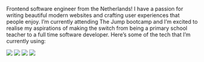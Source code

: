 Frontend software engineer from the Netherlands!  I have a passion for writing beautiful modern websites and crafting user experiences that people enjoy. I’m currently attending The Jump bootcamp and I’m excited to realise my aspirations of making the switch from being a primary school teacher to a full time software developer. Here’s some of the tech that I’m currently using:

[![](https://img.shields.io/badge/Node.js-informational?style=flat&logo=node.js&logoColor=white&color=1a1b27)](https://nodejs.org/en/) 
[![](https://img.shields.io/badge/React-informational?style=flat&logo=react&logoColor=white&color=1a1b27)](https://reactjs.org/)
[![](https://img.shields.io/badge/Git-informational?style=flat&logo=Git&logoColor=white&color=1a1b27)](https://git-scm.com/)
![](https://img.shields.io/badge/redux-%23593d88.svg?style=flat&logo=Git&logoColor=white&color=1a1b27)
